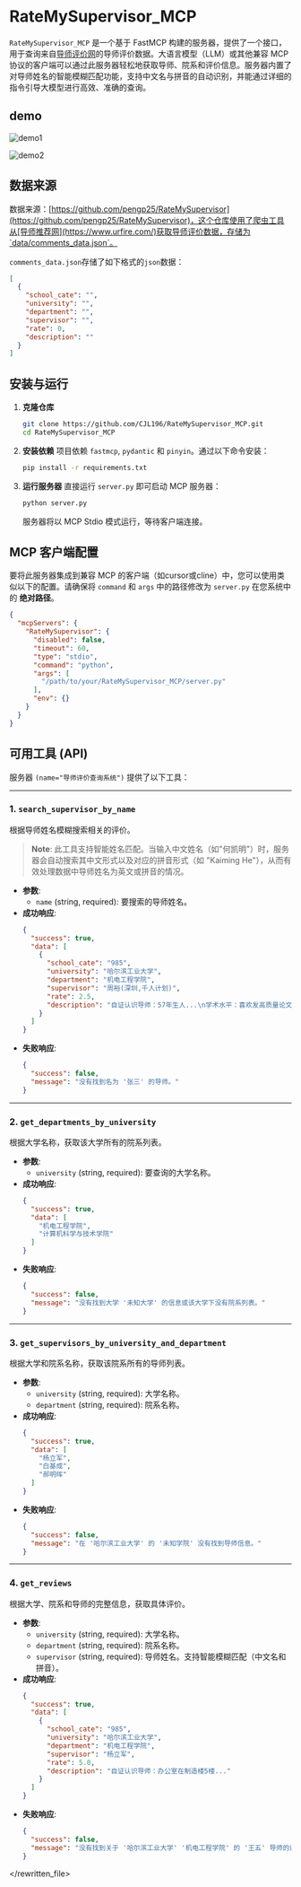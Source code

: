 # RateMySupervisor_MCP

`RateMySupervisor_MCP` 是一个基于 FastMCP 构建的服务器，提供了一个接口，用于查询来自[导师评价网](https://www.urfire.com/)的导师评价数据。大语言模型（LLM）或其他兼容 MCP 协议的客户端可以通过此服务器轻松地获取导师、院系和评价信息。服务器内置了对导师姓名的智能模糊匹配功能，支持中文名与拼音的自动识别，并能通过详细的指令引导大模型进行高效、准确的查询。

## demo

![demo1](assets/demo1.gif)

![demo2](assets/demo2.gif)

## 数据来源

数据来源：[https://github.com/pengp25/RateMySupervisor](https://github.com/pengp25/RateMySupervisor)，这个仓库使用了爬虫工具从[导师推荐网](https://www.urfire.com/)获取导师评价数据，存储为`data/comments_data.json`。

`comments_data.json`存储了如下格式的`json`数据：
```json
[
  {
    "school_cate": "", 
    "university": "", 
    "department": "", 
    "supervisor": "", 
    "rate": 0, 
    "description": ""
  }
]
```

## 安装与运行

1.  **克隆仓库**
    ```bash
    git clone https://github.com/CJL196/RateMySupervisor_MCP.git
    cd RateMySupervisor_MCP
    ```

2.  **安装依赖**
    项目依赖 `fastmcp`, `pydantic` 和 `pinyin`。通过以下命令安装：
    ```bash
    pip install -r requirements.txt
    ```

3.  **运行服务器**
    直接运行 `server.py` 即可启动 MCP 服务器：
    ```bash
    python server.py
    ```
    服务器将以 MCP Stdio 模式运行，等待客户端连接。

## MCP 客户端配置

要将此服务器集成到兼容 MCP 的客户端（如cursor或cline）中，您可以使用类似以下的配置。请确保将 `command` 和 `args` 中的路径修改为 `server.py` 在您系统中的 **绝对路径**。

```json
{
  "mcpServers": {
    "RateMySupervisor": {
      "disabled": false,
      "timeout": 60,
      "type": "stdio",
      "command": "python",
      "args": [
        "/path/to/your/RateMySupervisor_MCP/server.py"
      ],
      "env": {}
    }
  }
}
```

## 可用工具 (API)

服务器 `(name="导师评价查询系统")` 提供了以下工具：

---

### 1. `search_supervisor_by_name`

根据导师姓名模糊搜索相关的评价。

> **Note**: 此工具支持智能姓名匹配。当输入中文姓名（如"何凯明"）时，服务器会自动搜索其中文形式以及对应的拼音形式（如 "Kaiming He"），从而有效处理数据中导师姓名为英文或拼音的情况。

-   **参数**:
    -   `name` (string, required): 要搜索的导师姓名。
-   **成功响应**:
    ```json
    {
      "success": true,
      "data": [
        {
          "school_cate": "985",
          "university": "哈尔滨工业大学",
          "department": "机电工程学院",
          "supervisor": "周裕(深圳,千人计划)",
          "rate": 2.5,
          "description": "自证认识导师：57年生人...\n学术水平：喜欢发高质量论文..."
        }
      ]
    }
    ```
-   **失败响应**:
    ```json
    {
      "success": false,
      "message": "没有找到名为 '张三' 的导师。"
    }
    ```

---
### 2. `get_departments_by_university`

根据大学名称，获取该大学所有的院系列表。

-   **参数**:
    -   `university` (string, required): 要查询的大学名称。
-   **成功响应**:
    ```json
    {
      "success": true,
      "data": [
        "机电工程学院",
        "计算机科学与技术学院"
      ]
    }
    ```
-   **失败响应**:
    ```json
    {
      "success": false,
      "message": "没有找到大学 '未知大学' 的信息或该大学下没有院系列表。"
    }
    ```

---
### 3. `get_supervisors_by_university_and_department`

根据大学和院系名称，获取该院系所有的导师列表。

-   **参数**:
    -   `university` (string, required): 大学名称。
    -   `department` (string, required): 院系名称。
-   **成功响应**:
    ```json
    {
      "success": true,
      "data": [
        "杨立军",
        "白基成",
        "郝明晖"
      ]
    }
    ```
-   **失败响应**:
    ```json
    {
      "success": false,
      "message": "在 '哈尔滨工业大学' 的 '未知学院' 没有找到导师信息。"
    }
    ```

---
### 4. `get_reviews`

根据大学、院系和导师的完整信息，获取具体评价。

-   **参数**:
    -   `university` (string, required): 大学名称。
    -   `department` (string, required): 院系名称。
    -   `supervisor` (string, required): 导师姓名。支持智能模糊匹配（中文名和拼音）。
-   **成功响应**:
    ```json
    {
      "success": true,
      "data": [
        {
          "school_cate": "985",
          "university": "哈尔滨工业大学",
          "department": "机电工程学院",
          "supervisor": "杨立军",
          "rate": 5.0,
          "description": "自证认识导师：办公室在制造楼5楼..."
        }
      ]
    }
    ```
-   **失败响应**:
    ```json
    {
      "success": false,
      "message": "没有找到关于 '哈尔滨工业大学' '机电工程学院' 的 '王五' 导师的评价。"
    }
    ```

</rewritten_file>